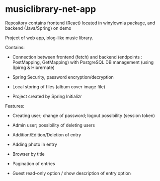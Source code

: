 # musiclibrary-net-app

Repository contains frontend (React) located in winylownia package, and backend (Java/Spring) on demo

Project of web app, blog-like music library.

Contains:

  - Connection between frontend (fetch) and backend (endpoints : PostMapping, GetMapping) with PostgreSQL DB management (using Spirng & Hibrernate)
  
  - Spring Security, password encryption/decryption
  
  - Local storing of files (album cover image file)
  
  - Project created by Spring Initializr
  
  
Features:

  - Creating user; change of password; logout possibility (session token)
  
  - Admin user; possibility of deleting users
  
  - Addition/Edition/Deletion of entry
  
  - Adding photo in entry
  
  - Browser by title
  
  - Pagination of entries
  
  - Guest read-only option / show description of entry option
